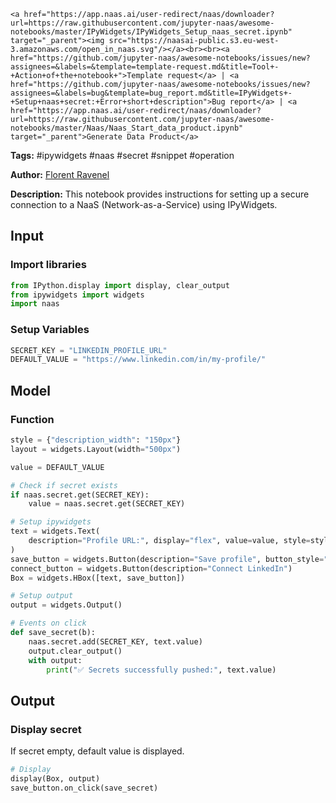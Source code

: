     <a href="https://app.naas.ai/user-redirect/naas/downloader?url=https://raw.githubusercontent.com/jupyter-naas/awesome-notebooks/master/IPyWidgets/IPyWidgets_Setup_naas_secret.ipynb" target="_parent"><img src="https://naasai-public.s3.eu-west-3.amazonaws.com/open_in_naas.svg"/></a><br><br><a href="https://github.com/jupyter-naas/awesome-notebooks/issues/new?assignees=&labels=&template=template-request.md&title=Tool+-+Action+of+the+notebook+">Template request</a> | <a href="https://github.com/jupyter-naas/awesome-notebooks/issues/new?assignees=&labels=bug&template=bug_report.md&title=IPyWidgets+-+Setup+naas+secret:+Error+short+description">Bug report</a> | <a href="https://app.naas.ai/user-redirect/naas/downloader?url=https://raw.githubusercontent.com/jupyter-naas/awesome-notebooks/master/Naas/Naas_Start_data_product.ipynb" target="_parent">Generate Data Product</a>

**Tags:** #ipywidgets #naas #secret #snippet #operation

**Author:** [Florent Ravenel](https://www.linkedin.com/in/florent-ravenel/)

**Description:** This notebook provides instructions for setting up a secure connection to a NaaS (Network-as-a-Service) using IPyWidgets.

## Input

### Import libraries


```python
from IPython.display import display, clear_output
from ipywidgets import widgets
import naas
```

### Setup Variables


```python
SECRET_KEY = "LINKEDIN_PROFILE_URL"
DEFAULT_VALUE = "https://www.linkedin.com/in/my-profile/"
```

## Model

### Function


```python
style = {"description_width": "150px"}
layout = widgets.Layout(width="500px")

value = DEFAULT_VALUE

# Check if secret exists
if naas.secret.get(SECRET_KEY):
    value = naas.secret.get(SECRET_KEY)

# Setup ipywidgets
text = widgets.Text(
    description="Profile URL:", display="flex", value=value, style=style, layout=layout
)
save_button = widgets.Button(description="Save profile", button_style="success")
connect_button = widgets.Button(description="Connect LinkedIn")
Box = widgets.HBox([text, save_button])

# Setup output
output = widgets.Output()

# Events on click
def save_secret(b):
    naas.secret.add(SECRET_KEY, text.value)
    output.clear_output()
    with output:
        print("✅ Secrets successfully pushed:", text.value)
```

## Output

### Display secret
If secret empty, default value is displayed.


```python
# Display
display(Box, output)
save_button.on_click(save_secret)
```


```python

```
